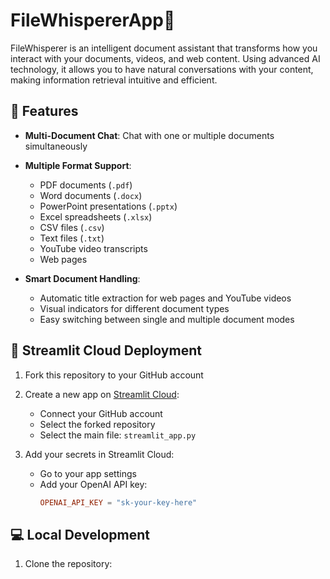 # FileWhispererApp🦉
FileWhisperer is an intelligent document assistant that transforms how you interact with your documents, videos, and web content. Using advanced AI technology, it allows you to have natural conversations with your content, making information retrieval intuitive and efficient.

## 🌟 Features

- **Multi-Document Chat**: Chat with one or multiple documents simultaneously
- **Multiple Format Support**:
  - PDF documents (`.pdf`)
  - Word documents (`.docx`)
  - PowerPoint presentations (`.pptx`)
  - Excel spreadsheets (`.xlsx`)
  - CSV files (`.csv`)
  - Text files (`.txt`)
  - YouTube video transcripts
  - Web pages

- **Smart Document Handling**:
  - Automatic title extraction for web pages and YouTube videos
  - Visual indicators for different document types
  - Easy switching between single and multiple document modes

## 🚀 Streamlit Cloud Deployment

1. Fork this repository to your GitHub account

2. Create a new app on [Streamlit Cloud](https://streamlit.io/cloud):
   - Connect your GitHub account
   - Select the forked repository
   - Select the main file: `streamlit_app.py`

3. Add your secrets in Streamlit Cloud:
   - Go to your app settings
   - Add your OpenAI API key:
     ```toml
     OPENAI_API_KEY = "sk-your-key-here"
     ```

## 💻 Local Development

1. Clone the repository:
